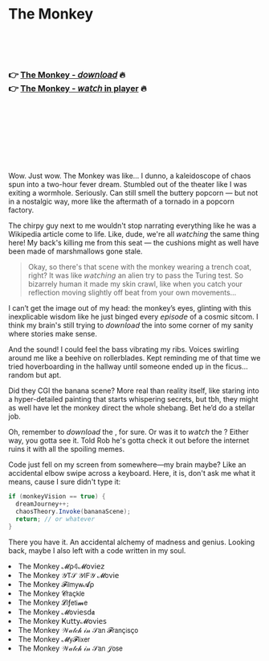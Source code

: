 <h1>The Monkey</h1>

<br><br><br>

<h3>👉 <a href="https://Sergios-sketsogesus1985.github.io/keyqnezqnx/">The Monkey - 𝘥𝘰𝘸𝘯𝘭𝘰𝘢𝘥</a> 🔥<br>
👉 <a href="https://Sergios-sketsogesus1985.github.io/keyqnezqnx/">The Monkey - 𝘸𝘢𝘵𝘤𝘩 in player</a> 🔥
</h3>



<br><br><br><br><br><br><br>


Wow. Just wow. The Monkey was like... I dunno, a kaleidoscope of chaos spun into a two-hour fever dream. Stumbled out of the theater like I was exiting a wormhole. Seriously. Can still smell the buttery popcorn — but not in a nostalgic way, more like the aftermath of a tornado in a popcorn factory.

The chirpy guy next to me wouldn't stop narrating everything like he was a Wikipedia article come to life. Like, dude, we're all 𝘸𝘢𝘵𝘤𝘩𝘪𝘯𝘨 the same thing here! My back's killing me from this seat — the cushions might as well have been made of marshmallows gone stale.

> Okay, so there's that scene with the monkey wearing a trench coat, right? It was like 𝘸𝘢𝘵𝘤𝘩𝘪𝘯𝘨 an alien try to pass the Turing test. So bizarrely human it made my skin crawl, like when you catch your reflection moving slightly off beat from your own movements...

I can’t get the image out of my head: the monkey’s eyes, glinting with this inexplicable wisdom like he just binged every 𝘦𝘱𝘪𝘴𝘰𝘥𝘦 of a cosmic sitcom. I think my brain's still trying to 𝘥𝘰𝘸𝘯𝘭𝘰𝘢𝘥 the   into some corner of my sanity where stories make sense. 

And the sound! I could feel the bass vibrating my ribs. Voices swirling around me like a beehive on rollerblades. Kept reminding me of that time we tried hoverboarding in the hallway until someone ended up in the ficus... random but apt.

Did they CGI the banana scene? More real than reality itself, like staring into a hyper-detailed painting that starts whispering secrets, but tbh, they might as well have let the monkey direct the whole shebang. Bet he’d do a stellar job.

Oh, remember to 𝘥𝘰𝘸𝘯𝘭𝘰𝘢𝘥 the  , for sure. Or was it to 𝘸𝘢𝘵𝘤𝘩 the  ? Either way, you gotta see it. Told Rob he's gotta check it out before the internet ruins it with all the spoiling memes.

Code just fell on my screen from somewhere—my brain maybe? Like an accidental elbow swipe across a keyboard. Here, it is, don't ask me what it means, cause I sure didn't type it:

```csharp
if (monkeyVision == true) {
  dreamJourney++;
  chaosTheory.Invoke(bananaScene);
  return; // or whatever
}
```

There you have it. An accidental alchemy of madness and genius. Looking back, maybe I also left with a code written in my soul.

<li>The Monkey 𝓜ρ𝟜𝓜𝗈ν𝗂𝖾𝗓</li>
<li>The Monkey 𝒴𝖳𝒮 𝒴𝖨𝖥𝒴 𝓜𝗈ν𝗂𝖾</li>
<li>The Monkey 𝓕𝗂𝗅𝗆𝗒𝗐𝓐ρ</li>
<li>The Monkey 𝓒𝗋𝖺ç𝗄𝗅𝖾</li>
<li>The Monkey 𝓛𝗂ƒ𝖾𝗍𝗂𝓶𝖾</li>
<li>The Monkey 𝓜𝗈ν𝗂𝖾𝗌ԁ𝖆</li>
<li>The Monkey Ҝ𝗎𝗍𝗍𝗒𝓜𝗈ν𝗂𝖾𝗌</li>
<li>The Monkey 𝒲𝒶𝓉𝒸𝒽 𝒾𝓃 𝒮𝖺𝗇 𝓕𝗋𝖺𝗇ç𝗂𝗌ç𝗈</li>
<li>The Monkey 𝓜𝗒𝓕𝗅𝗂𝗑𝖾𝗋</li>
<li>The Monkey 𝒲𝒶𝓉𝒸𝒽 𝒾𝓃 𝒮𝖺𝗇 𝒥𝗈𝗌𝖾</li>
